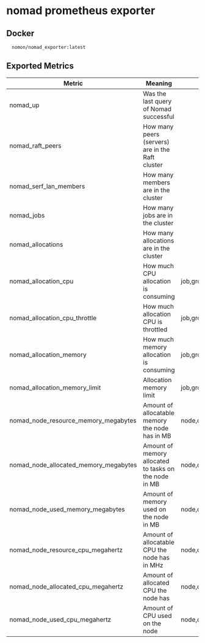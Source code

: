 # nomad prometheus exporter

## Docker

```
  nomon/nomad_exporter:latest
```

## Exported Metrics

| Metric | Meaning | Labels |
| ------ | ------- | ------ |
| nomad_up | Was the last query of Nomad successful | |
| nomad_raft_peers | How many peers (servers) are in the Raft cluster | |
| nomad_serf_lan_members | How many members are in the cluster | |
| nomad_jobs | How many jobs are in the cluster | |
| nomad_allocations | How many allocations are in the cluster | |
| nomad_allocation_cpu | How much CPU allocation is consuming | job,group,alloc,region,datacenter,node |
| nomad_allocation_cpu_throttle | How much allocation CPU is throttled | job,group,alloc,region,datacenter,node|
| nomad_allocation_memory | How much memory allocation is consuming | job,group,alloc,region,datacenter,node |
| nomad_allocation_memory_limit | Allocation memory limit | job,group,alloc,region,datacenter,node |
| nomad_node_resource_memory_megabytes | Amount of allocatable memory the node has in MB | node,datacenter |
| nomad_node_allocated_memory_megabytes | Amount of  memory allocated to tasks on the node in MB | node,datacenter |
| nomad_node_used_memory_megabytes | Amount of memory used on the node in MB | node,datacenter |
| nomad_node_resource_cpu_megahertz | Amount of allocatable CPU the node has in MHz | node,datacenter |
| nomad_node_allocated_cpu_megahertz | Amount of allocated CPU the node has | node,datacenter | 
| nomad_node_used_cpu_megahertz | Amount of CPU used on the node | node,datacenter |

